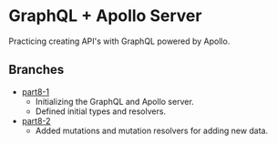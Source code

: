 # GraphQL + Apollo Server

Practicing creating API's with GraphQL powered by Apollo.

## Branches

- [part8-1](https://github.com/mister-fix/part8-graphql/blob/part8-1/index.js)
  - Initializing the GraphQL and Apollo server.
  - Defined initial types and resolvers.
- [part8-2](https://github.com/mister-fix/part8-graphql/blob/part8-2/index.js)
  - Added mutations and mutation resolvers for adding new data.
